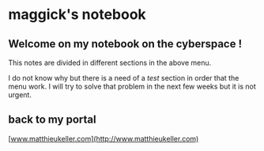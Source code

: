 # maggick's notebook

## Welcome on my notebook on the cyberspace !

This notes are divided in different sections in the above menu.

I do not know why but there is a need of a _test_ section in order that the menu
work. I will try to solve that problem in the next few weeks but it is not
urgent.

## back to my portal

 [www.matthieukeller.com](http://www.matthieukeller.com)

